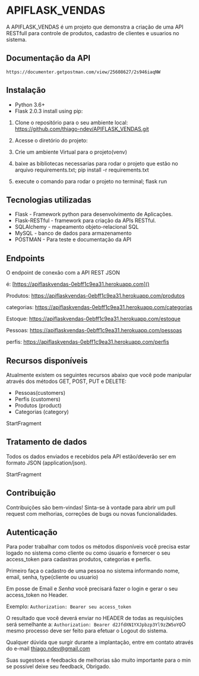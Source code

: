 # APIFLASK_VENDAS
A APIFLASK_VENDAS é um projeto que demonstra a criação de uma API RESTfull para controle de produtos, cadastro de clientes e usuarios no sistema.

## Documentação da API 
    https://documenter.getpostman.com/view/25608627/2s946iaqNW

## Instalação 
- Python 3.6+
- Flask 2.0.3
install using pip:


1. Clone o repositório para o seu ambiente local:
     https://github.com/thiago-ndev/APIFLASK_VENDAS.git
2. Acesse o diretório do projeto: 
3. Crie um ambiente Virtual para o projeto(venv)

4. baixe as bibliotecas necessarias para rodar o projeto que estão no arquivo requirements.txt; 
    pip install -r requirements.txt

5. execute o comando para rodar o projeto no terminal;
    flask run



## Tecnologias utilizadas 

- Flask - Framework python para desenvolvimento de Aplicações.
- Flask-RESTful - framework para criação da APIs RESTful.
- SQLAlchemy - mapeamento objeto-relacional SQL 
- MySQL - banco de dados para armazenamento
- POSTMAN - Para teste e documentação da API


## Endpoints

O endpoint de conexão com a API REST JSON

é: [https://apiflaskvendas-0ebff1c9ea31.herokuapp.com]()

Produtos: 
https://apiflaskvendas-0ebff1c9ea31.herokuapp.com/produtos 

categorias:
https://apiflaskvendas-0ebff1c9ea31.herokuapp.com/categorias 

Estoque: 
https://apiflaskvendas-0ebff1c9ea31.herokuapp.com/estoque 

Pessoas: 
https://apiflaskvendas-0ebff1c9ea31.herokuapp.com/pessoas

perfis: 
https://apiflaskvendas-0ebff1c9ea31.herokuapp.com/perfis


## Recursos disponíveis

Atualmente existem os seguintes recursos abaixo que você pode manipular através dos métodos GET, POST, PUT e DELETE:

- Pessoas(customers)
- Perfis (customers)
- Produtos (product)
- Categorias (category)
    

StartFragment

## Tratamento de dados

Todos os dados enviados e recebidos pela API estão/deverão ser em formato JSON (application/json).

StartFragment

## Contribuição
Contribuições são bem-vindas! Sinta-se à vontade para abrir um pull request com melhorias, correções de bugs ou novas funcionalidades.


## Autenticação

Para poder trabalhar com todos os métodos disponíveis você precisa estar logado no sistema como cliente ou como úsuario e fornercer o seu access_token para cadastras produtos, categorias e perfis.

Primeiro faça o cadastro de uma pessoa no sistema informando nome, email, senha, type(cliente ou usuario)

Em posse de Email e _Senha_ você precisará fazer o login e gerar o seu access_token no Header.

Exemplo: `Authorization: Bearer seu access_token`

O resultado que você deverá enviar no HEADER de todas as requisições será semelhante a: `Authorization: Bearer d2JfdXN1YXJpbzp3Yl9zZW5oYQ`O mesmo processo deve ser feito para efetuar o Logout do sistema.

Qualquer dúvida que surgir durante a implantação, entre em contato através do e-mail [thiago.ndev@gmail.com]()

Suas sugestoes e feedbacks de melhorias são muito importante para o min se possivel deixe seu feedback, Obrigado.
